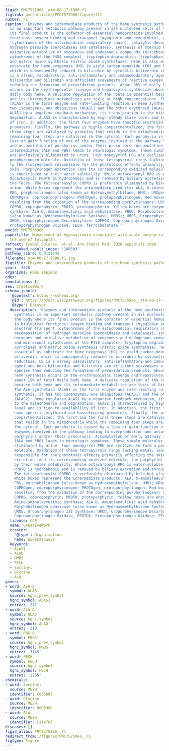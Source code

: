 ```yaml
---
figid: PMC7575966__atm-08-17-1098-f1
figlink: pmc/articles/PMC7575966/figure/f1/
number: F1
caption: 'Enzymes and intermediate products of the heme synthesis pathway. Heme synthesis
  is an important metabolic pathway present in all nucleated cells of the body where
  its final product is the cofactor of essential hemoproteins involved in biological
  functions: oxygen binding and transport (myoglobin and hemoglobin), electron transport
  (cytochromes of the mitochondrial respiratory chain), catalytic decomposition of
  hydrogen peroxide (peroxidases and catalases), synthesis of steroid hormones and
  oxidative metabolism of exogenous and endogenous compounds (mitochondrial and microsomal
  cytochromes of the P450 complex), tryptophan degradation (tryptophan pyrrolase)
  and nitric oxide synthesis (nitric oxide synthetase). Heme is also essential as
  substrate for heme oxygenase (HO) to yield carbon monoxide (CO) and biliverdin,
  which is subsequently reduced to bilirubin by cytosolic biliverdin reductase. CO
  is a strong vasodilatory, anti-inflammatory and immunomodulatory agent and both
  biliverdin and bilirubin are efficient scavengers of reactive oxygen species thus
  reducing the formation of peroxidation products. About 80% of daily heme synthesis
  occurs in the erythropoietic lineage and hepatocytes synthesize about 15% of total
  daily body heme. A delicate regulation of the route is essential because both heme
  and its intermediate metabolites are toxic at high concentrations. The ALA-synthetase
  (ALAS) is the first enzyme and rate-limiting reaction in heme synthesis. It has
  two isoenzymes, one ubiquitous (ALAS1) and the other erythroid (ALAS2). Heme regulates
  ALAS1 by a negative feedback mechanism, its translocation to the mitochondria and
  degradation. ALAS2 is characterized by high steady state level and is tied to availability
  of iron. In addition, the first four enzymes have specific erythroid and housekeeping
  promoters. Finally, the pathway is highly compartmentalized, the first and the final
  three steps are catalyzed by proteins that reside in the mitochondria while the
  remaining four steps are catalyzed in the cytosol. Each porphyria is caused by a
  loss or gain function of one of the enzymes involved in the pathway leading to overproduction
  and accumulation of porphyrins and/or their precursors. Accumulation of early pathway
  intermediates (ALA and PBG) leads to neurologic symptoms. These simple molecules
  are exclusively eliminated by urine. Four monopyrrol PBG are cyclized to form a
  porphyrinogen molecule. Oxidation of these tetrapyrrole rings lacking metal, leads
  to the fluorescence responsible for the phototoxic effects primarily affecting the
  skin. Porphyrinogen excretion (and its corresponding oxidized molecule, the porphyrin)
  is conditioned by their water solubility. While octacarbonyl URO is water-soluble,
  dicarboxylic PROTO is hydrophobic and is removed by biliary excretion and through
  the feces. The tetracarboxylic COPRO is preferably eliminated by bile but also by
  urine. White boxes represent the intermediate products: ALA, δ-aminolaevulinic acid;
  PBG, porphobilinogen (also known as Hydroxymethylbilane, HMB); UROgen, uroporphyrinogen;
  COPROgen, coproporphyrinogen; PROTOgen, protoporphyrinogen. Red boxes are porphyrins,
  resulting from the oxidation of the corresponding porphyrinogens: URO, uroporphyrin;
  COPRO, coproporphyrin; PROTO, protoporphyrin. Yellow boxes are enzymes: ALA-S, Amino-aminolaevulinic
  synthase; ALA-D, Aminolaevulinic acid dehydratase; PBGD, Porphobilinogen deaminase
  (also known as Hydroxymethylbilane Synthase, HMBS); UROS, Uroporphyrinogen III synthase;
  UROD, Uroporphyrinogen Decarboxylase; COPROX, Coproporphyrinogen Oxidase, PROTOX,
  Protoporphyrinogen Oxidase; FECH, ferrochelatase.'
pmcid: PMC7575966
papertitle: Management of hyponatremia associated with acute porphyria—proposal for
  the use of tolvaptan.
reftext: Isabel Solares, et al. Ann Transl Med. 2020 Sep;8(17):1098.
pmc_ranked_result_index: '100503'
pathway_score: 0.9121745
filename: atm-08-17-1098-f1.jpg
figtitle: Enzymes and intermediate products of the heme synthesis pathway
year: '2020'
organisms: Homo sapiens
ndex: ''
annotations: []
seo: CreativeWork
schema-jsonld:
  '@context': https://schema.org/
  '@id': https://pfocr.wikipathways.org/figures/PMC7575966__atm-08-17-1098-f1.html
  '@type': Dataset
  description: 'Enzymes and intermediate products of the heme synthesis pathway. Heme
    synthesis is an important metabolic pathway present in all nucleated cells of
    the body where its final product is the cofactor of essential hemoproteins involved
    in biological functions: oxygen binding and transport (myoglobin and hemoglobin),
    electron transport (cytochromes of the mitochondrial respiratory chain), catalytic
    decomposition of hydrogen peroxide (peroxidases and catalases), synthesis of steroid
    hormones and oxidative metabolism of exogenous and endogenous compounds (mitochondrial
    and microsomal cytochromes of the P450 complex), tryptophan degradation (tryptophan
    pyrrolase) and nitric oxide synthesis (nitric oxide synthetase). Heme is also
    essential as substrate for heme oxygenase (HO) to yield carbon monoxide (CO) and
    biliverdin, which is subsequently reduced to bilirubin by cytosolic biliverdin
    reductase. CO is a strong vasodilatory, anti-inflammatory and immunomodulatory
    agent and both biliverdin and bilirubin are efficient scavengers of reactive oxygen
    species thus reducing the formation of peroxidation products. About 80% of daily
    heme synthesis occurs in the erythropoietic lineage and hepatocytes synthesize
    about 15% of total daily body heme. A delicate regulation of the route is essential
    because both heme and its intermediate metabolites are toxic at high concentrations.
    The ALA-synthetase (ALAS) is the first enzyme and rate-limiting reaction in heme
    synthesis. It has two isoenzymes, one ubiquitous (ALAS1) and the other erythroid
    (ALAS2). Heme regulates ALAS1 by a negative feedback mechanism, its translocation
    to the mitochondria and degradation. ALAS2 is characterized by high steady state
    level and is tied to availability of iron. In addition, the first four enzymes
    have specific erythroid and housekeeping promoters. Finally, the pathway is highly
    compartmentalized, the first and the final three steps are catalyzed by proteins
    that reside in the mitochondria while the remaining four steps are catalyzed in
    the cytosol. Each porphyria is caused by a loss or gain function of one of the
    enzymes involved in the pathway leading to overproduction and accumulation of
    porphyrins and/or their precursors. Accumulation of early pathway intermediates
    (ALA and PBG) leads to neurologic symptoms. These simple molecules are exclusively
    eliminated by urine. Four monopyrrol PBG are cyclized to form a porphyrinogen
    molecule. Oxidation of these tetrapyrrole rings lacking metal, leads to the fluorescence
    responsible for the phototoxic effects primarily affecting the skin. Porphyrinogen
    excretion (and its corresponding oxidized molecule, the porphyrin) is conditioned
    by their water solubility. While octacarbonyl URO is water-soluble, dicarboxylic
    PROTO is hydrophobic and is removed by biliary excretion and through the feces.
    The tetracarboxylic COPRO is preferably eliminated by bile but also by urine.
    White boxes represent the intermediate products: ALA, δ-aminolaevulinic acid;
    PBG, porphobilinogen (also known as Hydroxymethylbilane, HMB); UROgen, uroporphyrinogen;
    COPROgen, coproporphyrinogen; PROTOgen, protoporphyrinogen. Red boxes are porphyrins,
    resulting from the oxidation of the corresponding porphyrinogens: URO, uroporphyrin;
    COPRO, coproporphyrin; PROTO, protoporphyrin. Yellow boxes are enzymes: ALA-S,
    Amino-aminolaevulinic synthase; ALA-D, Aminolaevulinic acid dehydratase; PBGD,
    Porphobilinogen deaminase (also known as Hydroxymethylbilane Synthase, HMBS);
    UROS, Uroporphyrinogen III synthase; UROD, Uroporphyrinogen Decarboxylase; COPROX,
    Coproporphyrinogen Oxidase, PROTOX, Protoporphyrinogen Oxidase; FECH, ferrochelatase.'
  license: CC0
  name: CreativeWork
  creator:
    '@type': Organization
    name: WikiPathways
  keywords:
  - ALAS1
  - ALAD
  - HMBS
  - FECH
  - Succinyl
  - Glycine
  - ALA
genes:
- word: ALA-S
  symbol: ALAS
  source: hgnc_prev_symbol
  hgnc_symbol: ALAS1
  entrez: '211'
- word: ALA-D
  symbol: ALAD
  source: hgnc_symbol
  hgnc_symbol: ALAD
  entrez: '210'
- word: PBG-D
  symbol: PBGD
  source: hgnc_prev_symbol
  hgnc_symbol: HMBS
  entrez: '3145'
- word: FECH
  symbol: FECH
  source: hgnc_symbol
  hgnc_symbol: FECH
  entrez: '2235'
chemicals:
- word: Succinyl
  source: MESH
  identifier: C035687
- word: Glycine
  source: MESH
  identifier: D005998
- word: ALA
  source: MESH
  identifier: C114767
diseases: []
figid_alias: PMC7575966__F1
redirect_from: /figures/PMC7575966__F1
figtype: Figure
---
```

